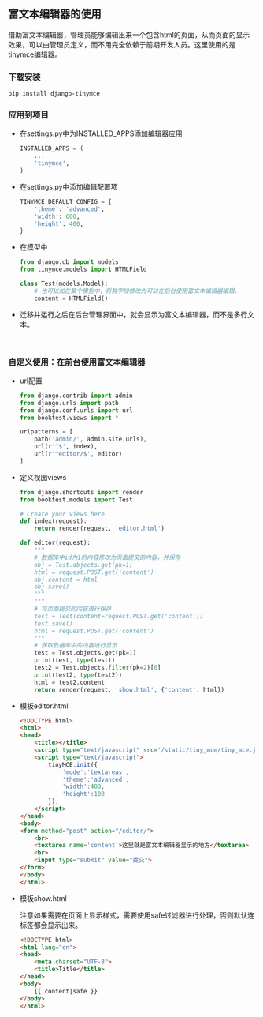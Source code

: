 ## 富文本编辑器的使用

​	借助富文本编辑器，管理员能够编辑出来一个包含html的页面，从而页面的显示效果，可以由管理员定义，而不用完全依赖于前期开发人员。这里使用的是tinymce编辑器。

### 下载安装

```
pip install django-tinymce
```

### 应用到项目

- 在settings.py中为INSTALLED_APPS添加编辑器应用

  ```python
  INSTALLED_APPS = (
      ...
      'tinymce',
  )
  ```

- 在settings.py中添加编辑配置项

  ```python
  TINYMCE_DEFAULT_CONFIG = {
      'theme': 'advanced',
      'width': 600,
      'height': 400,
  }
  ```


- 在模型中

  ```python
  from django.db import models
  from tinymce.models import HTMLField

  class Test(models.Model):
      # 也可以加在某个模型中，将其字段修改为可以在后台使用富文本编辑器编辑。
      content = HTMLField()
  ```


- 迁移并运行之后在后台管理界面中，就会显示为富文本编辑器，而不是多行文本。

  ​

### 自定义使用：在前台使用富文本编辑器

- url配置

  ```python
  from django.contrib import admin
  from django.urls import path
  from django.conf.urls import url
  from booktest.views import *

  urlpatterns = [
      path('admin/', admin.site.urls),
      url(r'^$', index),
      url(r'^editor/$', editor)
  ]
  ```


- 定义视图views

  ```python
  from django.shortcuts import render
  from booktest.models import Test

  # Create your views here.
  def index(request):
      return render(request, 'editor.html')

  def editor(request):
      """
      # 数据库中id为1的内容修改为页面提交的内容，并保存
      obj = Test.objects.get(pk=1)
      html = request.POST.get('content')
      obj.content = html
      obj.save()
      """
      """
      # 将页面提交的内容进行保存
      test = Test(content=request.POST.get('content'))
      test.save()
      html = request.POST.get('content')
      """
      # 获取数据库中的内容进行显示
      test = Test.objects.get(pk=1)
      print(test, type(test))
      test2 = Test.objects.filter(pk=2)[0]
      print(test2, type(test2))
      html = test2.content
      return render(request, 'show.html', {'content': html})

  ```


- 模板editor.html

  ```html
  <!DOCTYPE html>
  <html>
  <head>
      <title></title>
      <script type="text/javascript" src='/static/tiny_mce/tiny_mce.js'></script>
      <script type="text/javascript">
          tinyMCE.init({
              'mode':'textareas',
              'theme':'advanced',
              'width':400,
              'height':100
          });
      </script>
  </head>
  <body>
  <form method="post" action="/editor/">
      <br>
      <textarea name='content'>这里就是富文本编辑器显示的地方</textarea>
      <br>
      <input type="submit" value="提交">
  </form>
  </body>
  </html>
  ```


- 模板show.html

  注意如果需要在页面上显示样式，需要使用safe过滤器进行处理，否则默认连标签都会显示出来。

  ```html
  <!DOCTYPE html>
  <html lang="en">
  <head>
      <meta charset="UTF-8">
      <title>Title</title>
  </head>
  <body>
      {{ content|safe }}
  </body>
  </html>
  ```

